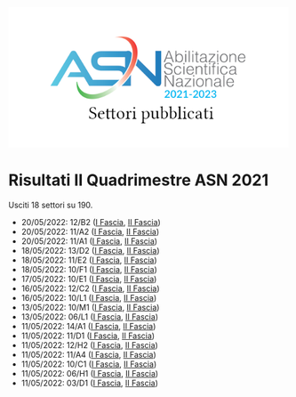 ![logo](img/logo-2021.png)

# Risultati II Quadrimestre ASN 2021

Usciti 18 settori su 190.

- 20/05/2022: 12/B2 ([I Fascia](https://asn21.cineca.it/pubblico/miur/esito/12%252FB2/1/2), [II Fascia](https://asn21.cineca.it/pubblico/miur/esito/12%252FB2/2/2))
- 20/05/2022: 11/A2 ([I Fascia](https://asn21.cineca.it/pubblico/miur/esito/11%252FA2/1/2), [II Fascia](https://asn21.cineca.it/pubblico/miur/esito/11%252FA2/2/2))
- 20/05/2022: 11/A1 ([I Fascia](https://asn21.cineca.it/pubblico/miur/esito/11%252FA1/1/2), [II Fascia](https://asn21.cineca.it/pubblico/miur/esito/11%252FA1/2/2))
- 18/05/2022: 13/D2 ([I Fascia](https://asn21.cineca.it/pubblico/miur/esito/13%252FD2/1/2), [II Fascia](https://asn21.cineca.it/pubblico/miur/esito/13%252FD2/2/2))
- 18/05/2022: 11/E2 ([I Fascia](https://asn21.cineca.it/pubblico/miur/esito/11%252FE2/1/2), [II Fascia](https://asn21.cineca.it/pubblico/miur/esito/11%252FE2/2/2))
- 18/05/2022: 10/F1 ([I Fascia](https://asn21.cineca.it/pubblico/miur/esito/10%252FF1/1/2), [II Fascia](https://asn21.cineca.it/pubblico/miur/esito/10%252FF1/2/2))
- 17/05/2022: 10/E1 ([I Fascia](https://asn21.cineca.it/pubblico/miur/esito/10%252FE1/1/2), [II Fascia](https://asn21.cineca.it/pubblico/miur/esito/10%252FE1/2/2))
- 16/05/2022: 12/C2 ([I Fascia](https://asn21.cineca.it/pubblico/miur/esito/12%252FC2/1/2), [II Fascia](https://asn21.cineca.it/pubblico/miur/esito/12%252FC2/2/2))
- 16/05/2022: 10/L1 ([I Fascia](https://asn21.cineca.it/pubblico/miur/esito/10%252FL1/1/2), [II Fascia](https://asn21.cineca.it/pubblico/miur/esito/10%252FL1/2/2))
- 13/05/2022: 10/M1 ([I Fascia](https://asn21.cineca.it/pubblico/miur/esito/10%252FM1/1/2), [II Fascia](https://asn21.cineca.it/pubblico/miur/esito/10%252FM1/2/2))
- 13/05/2022: 06/L1 ([I Fascia](https://asn21.cineca.it/pubblico/miur/esito/06%252FL1/1/2), [II Fascia](https://asn21.cineca.it/pubblico/miur/esito/06%252FL1/2/2))
- 11/05/2022: 14/A1 ([I Fascia](https://asn21.cineca.it/pubblico/miur/esito/14%252FA1/1/2), [II Fascia](https://asn21.cineca.it/pubblico/miur/esito/14%252FA1/2/2))
- 11/05/2022: 11/D1 ([I Fascia](https://asn21.cineca.it/pubblico/miur/esito/11%252FD1/1/2), [II Fascia](https://asn21.cineca.it/pubblico/miur/esito/11%252FD1/2/2))
- 11/05/2022: 12/H2 ([I Fascia](https://asn21.cineca.it/pubblico/miur/esito/12%252FH2/1/2), [II Fascia](https://asn21.cineca.it/pubblico/miur/esito/12%252FH2/2/2))
- 11/05/2022: 11/A4 ([I Fascia](https://asn21.cineca.it/pubblico/miur/esito/11%252FA4/1/2), [II Fascia](https://asn21.cineca.it/pubblico/miur/esito/11%252FA4/2/2))
- 11/05/2022: 10/C1 ([I Fascia](https://asn21.cineca.it/pubblico/miur/esito/10%252FC1/1/2), [II Fascia](https://asn21.cineca.it/pubblico/miur/esito/10%252FC1/2/2))
- 11/05/2022: 06/H1 ([I Fascia](https://asn21.cineca.it/pubblico/miur/esito/06%252FH1/1/2), [II Fascia](https://asn21.cineca.it/pubblico/miur/esito/06%252FH1/2/2))
- 11/05/2022: 03/D1 ([I Fascia](https://asn21.cineca.it/pubblico/miur/esito/03%252FD1/1/2), [II Fascia](https://asn21.cineca.it/pubblico/miur/esito/03%252FD1/2/2))
